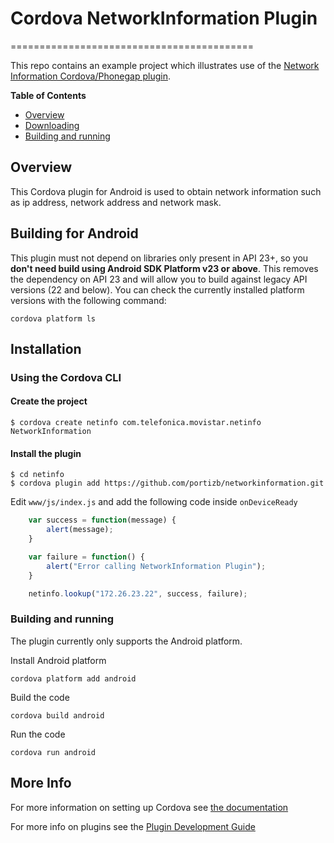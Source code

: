 # Cordova NetworkInformation Plugin
==========================================

This repo contains an example project which illustrates use of the [Network Information Cordova/Phonegap plugin](https://github.com/portizb/networkinformation).

<!-- START table-of-contents -->
**Table of Contents**

- [Overview](#overview)
- [Downloading](#downloading)
- [Building and running](#building-and-running)

<!-- END table-of-contents -->

## Overview

This Cordova plugin for Android is used to obtain network information such as ip address, network address and network mask.

## Building for Android

This plugin must not depend on libraries only present in API 23+, so you __don't need build using Android SDK Platform v23 or above__. This removes the dependency on API 23 and will allow you to build against legacy API versions (22 and below). You can check the currently installed platform versions with the following command:

    cordova platform ls


## Installation

### Using the Cordova CLI

#### Create the project

    $ cordova create netinfo com.telefonica.movistar.netinfo NetworkInformation
    
#### Install the plugin

    $ cd netinfo
    $ cordova plugin add https://github.com/portizb/networkinformation.git
    
Edit `www/js/index.js` and add the following code inside `onDeviceReady`

```js
    var success = function(message) {
        alert(message);
    }

    var failure = function() {
        alert("Error calling NetworkInformation Plugin");
    }

    netinfo.lookup("172.26.23.22", success, failure);
```

### Building and running

The plugin currently only supports the Android platform.

Install Android platform

    cordova platform add android

Build the code

    cordova build android
    
Run the code

    cordova run android

## More Info

For more information on setting up Cordova see [the documentation](http://cordova.apache.org/docs/en/latest/guide/cli/index.html)

For more info on plugins see the [Plugin Development Guide](http://cordova.apache.org/docs/en/latest/guide/hybrid/plugins/index.html)
